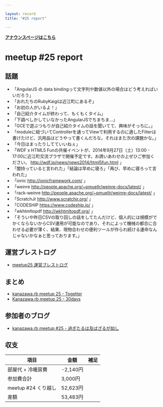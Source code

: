 ```yaml
---

layout: record
title: "#25 report"

---
```


<p> <a href="./"><strong>アナウンスページはこちら</strong></a></p>

meetup #25 report
==================

話題
----

-   「AngularJS の data bindingって文字列や数値以外の場合はどう考えればいいだろう」
-   「おれたちのRubyKaigiは近江町にあるぞ」
-   「お初の人がいるよ！」
-   「自己紹介タイムが終わって、もくもくタイム」
-   「下調べしかしていなかったAngularJSでちまちま…」
-   「GCEで遊ぶつもりが自己紹介タイムの話を聞いてて、興味がそっちに。」
-   「moduleに紐づいてControllerを通ってViewで利用するのに適したFilterは書けたけど、汎用品はどうやって書くんだろな。それはまた次の課題かな。」
-   「今日はまったりしてていいねぇ」
-   「WDF x HTML5 Funの共催イベントが、2014年9月27日（土）13:00 - 17:00に近江町交流プラザで開催予定です。お誘いあわせの上ぜひご参加ください。 <http://wdf.jp/news/news2014/html5fun.html> 」
-   「闇持っていると言われた」「結論は早めに寝ろ」「再び、早めに寝ろって言われた」
-   「ionic <http://ionicframework.com/> 」
-   「weinre <http://people.apache.org/~pmuellr/weinre-docs/latest/> 」
-   「rack-weinre <http://people.apache.org/~pmuellr/weinre-docs/latest/> 」
-   「ScratchJr <http://www.scratchjr.org/> 」
-   「CODESHIP <https://www.codeship.io/> 」
-   「wkhtmltopdf <http://wkhtmltopdf.org/> 」
-   「そういや昨日CSVの取り回しの話をしてたんだけど、個人的には規模がでかくならないからCSV運用が可能なのであり、それによって機械の都合に合わせる必要が薄く、結果、現物合わせの便利ツールが作られ続ける運命なんじゃないかなぁと思っております。」

運営ブレストログ
----------------

-   [meetup25 運営ブレストログ](https://github.com/kanazawarb/meetup/wiki/meetup25-%E9%81%8B%E5%96%B6%E3%83%96%E3%83%AC%E3%82%B9%E3%83%88%E3%83%AD%E3%82%B0)

まとめ
------

-   [kanazawa.rb meetup 25 - Togetter](http://togetter.com/li/721849)
-   [Kanazawa.rb meetup 25 - 30days](http://30d.jp/kzrb/15)

参加者のブログ
--------------

-   [kanazawa.rb meetup #25 - 過ぎたるは及ばざるが如し](http://cotton-desu.hatenablog.com/entry/2014/09/23/213738)

収支
----

 | 項目                   | 金額       | 補足   |
 | ---------------------- | ---------- | ------ |
 | 部屋代 + 冷暖房費      | -2,140円   |        |
 | 参加費合計             | 3,000円    |        |
 | meetup #24 くり越し    | 52,623円   |        |
 | 差額                   | 53,483円   |        |

